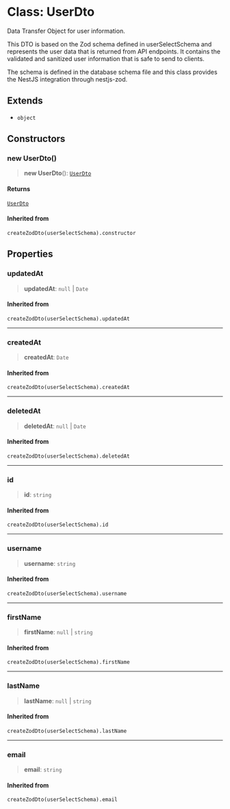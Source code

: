 # Class: UserDto

Data Transfer Object for user information.

This DTO is based on the Zod schema defined in userSelectSchema and represents
the user data that is returned from API endpoints. It contains the validated and
sanitized user information that is safe to send to clients.

The schema is defined in the database schema file and this class provides
the NestJS integration through nestjs-zod.

## Extends

- `object`

## Constructors

### new UserDto()

> **new UserDto**(): [`UserDto`](UserDto.md)

#### Returns

[`UserDto`](UserDto.md)

#### Inherited from

`createZodDto(userSelectSchema).constructor`

## Properties

### updatedAt

> **updatedAt**: `null` \| `Date`

#### Inherited from

`createZodDto(userSelectSchema).updatedAt`

***

### createdAt

> **createdAt**: `Date`

#### Inherited from

`createZodDto(userSelectSchema).createdAt`

***

### deletedAt

> **deletedAt**: `null` \| `Date`

#### Inherited from

`createZodDto(userSelectSchema).deletedAt`

***

### id

> **id**: `string`

#### Inherited from

`createZodDto(userSelectSchema).id`

***

### username

> **username**: `string`

#### Inherited from

`createZodDto(userSelectSchema).username`

***

### firstName

> **firstName**: `null` \| `string`

#### Inherited from

`createZodDto(userSelectSchema).firstName`

***

### lastName

> **lastName**: `null` \| `string`

#### Inherited from

`createZodDto(userSelectSchema).lastName`

***

### email

> **email**: `string`

#### Inherited from

`createZodDto(userSelectSchema).email`
